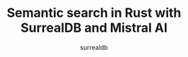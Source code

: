 ---
title: "Semantic search in Rust with SurrealDB and Mistral AI"
url: /blog/semantic-search-in-rust-with-surrealdb-and-mistral-ai
category: Demos
topics:
  - AI
  - Examples
author: surrealdb
---